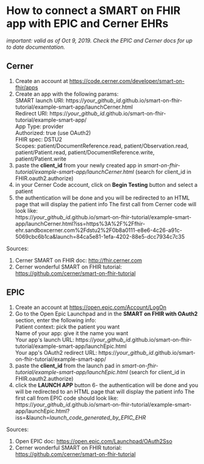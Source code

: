 # How to connect a SMART on FHIR app with EPIC and Cerner EHRs

*important: valid as of Oct 9, 2019. Check the EPIC and Cerner docs for up to date documentation.*

## Cerner
1. Create an account at https://code.cerner.com/developer/smart-on-fhir/apps
2. Create an app with the following params:  
  SMART launch URI: https://*your_github_id*.github.io/smart-on-fhir-tutorial/example-smart-app/launchCerner.html  
  Redirect URI: https://*your_github_id*.github.io/smart-on-fhir-tutorial/example-smart-app/  
  App Type: provider  
  Authorized: true (use OAuth2)  
  FHIR spec: DSTU2  
  Scopes: patient/DocumentReference.read, patient/Observation.read, patient/Patient.read, patient/DocumentReference.write, patient/Patient.write
3. paste the **client_id** from your newly created app in *smart-on-fhir-tutorial/example-smart-app/launchCerner.html* (search for client_id in FHIR.oauth2.authorize)
4. in your Cerner Code account, click on **Begin Testing** button and select a patient
5. the authentication will be done and you will be redirected to an HTML page that will display the patient info
The first call from Cerner code will look like:  
https://*your_github_id*.github.io/smart-on-fhir-tutorial/example-smart-app/launchCerner.html?iss=https%3A%2F%2Ffhir-ehr.sandboxcerner.com%2Fdstu2%2F0b8a0111-e8e6-4c26-a91c-5069cbc6b1ca&launch=84ca5e81-1efa-4202-88e5-dcc7934c7c35


Sources:
1. Cerner SMART on FHIR doc: http://fhir.cerner.com
2. Cerner wonderful SMART on FHIR tutorial: https://github.com/cerner/smart-on-fhir-tutorial


## EPIC

1. Create an account at https://open.epic.com/Account/LogOn
2. Go to the Open Epic Launchpad and in the **SMART on FHIR with OAuth2** section, enter the following info:  
    Patient context: pick the patient you want  
    Name of your app: give it the name you want  
    Your app's launch URL: https://*your_github_id*.github.io/smart-on-fhir-tutorial/example-smart-app/launchEpic.html  
    Your app's OAuth2 redirect URL: https://*your_github_id*.github.io/smart-on-fhir-tutorial/example-smart-app/  
3. paste the **client_id** from the launch pad in *smart-on-fhir-tutorial/example-smart-app/launchEpic.html* (search for client_id in FHIR.oauth2.authorize)
4. click the **LAUNCH APP** button
6- the authentication will be done and you will be redirected to an HTML page that will display the patient info
The first call from EPIC code should look like:  
https://*your_github_id*.github.io/smart-on-fhir-tutorial/example-smart-app/launchEpic.html?iss=<base url for EPIC SMART on FHIR>&launch=*launch_code_generated_by_EPIC_EHR*

Sources:
1. Open EPIC doc: https://open.epic.com/Launchpad/OAuth2Sso
2. Cerner wonderful SMART on FHIR tutorial: https://github.com/cerner/smart-on-fhir-tutorial


